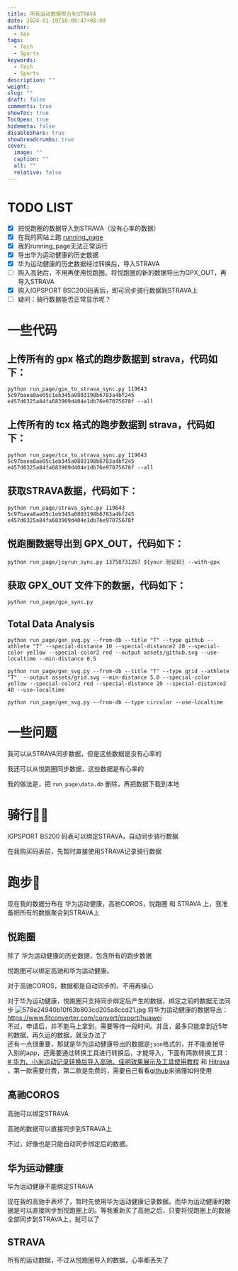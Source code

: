 ```yaml
---
title: 所有运动数据聚合到STRAVA
date: 2024-01-10T10:00:47+08:00
author:
  - Xan
tags:
  - Tech
  - Sports
keywords:
  - Tech
  - Sports
description: ""
weight: 
slug: ""
draft: false
comments: true
showToc: true
TocOpen: true
hidemeta: false
disableShare: true
showbreadcrumbs: true
cover:
  image: ""
  caption: ""
  alt: ""
  relative: false
---
```

# TODO LIST
- [x] 把悦跑圈的数据导入到STRAVA（没有心率的数据）
- [x] 在我的网站上跑 [running_page](https://github.com/yihong0618/running_page/blob/master/README-CN.md)
- [x] 我的running_page无法正常运行
- [x] 导出华为运动健康的历史数据
- [x] 华为运动健康的历史数据经过转换后，导入STRAVA
- [ ] 购入高驰后，不用再使用悦跑圈。将悦跑圈的新的数据导出为GPX_OUT，再导入STRAVA
- [x] 购入IGPSPORT BSC200码表后，即可同步骑行数据到STRAVA上 
- [ ] 疑问：骑行数据能否正常显示呢？

# 一些代码

 ## 上传所有的 gpx 格式的跑步数据到 strava，代码如下：
```
python run_page/gpx_to_strava_sync.py 119643 5c97baea8ae05c1eb345a0803198b6783a4bf245 e457d6325a84fa683909d404e1db76e97075678f --all
```

## 上传所有的 tcx 格式的跑步数据到 strava，代码如下：

```
python run_page/tcx_to_strava_sync.py 119643 5c97baea8ae05c1eb345a0803198b6783a4bf245 e457d6325a84fa683909d404e1db76e97075678f --all
```
##  获取STRAVA数据，代码如下：
```
python run_page/strava_sync.py 119643 5c97baea8ae05c1eb345a0803198b6783a4bf245 e457d6325a84fa683909d404e1db76e97075678f
```
## 悦跑圈数据导出到 GPX_OUT，代码如下：
```
python run_page/joyrun_sync.py 13758731267 ${your 验证码} --with-gpx
```
## 获取 GPX_OUT 文件下的数据，代码如下：
```
python run_page/gpx_sync.py
```

## Total Data Analysis
```
python run_page/gen_svg.py --from-db --title "T" --type github --athlete "T" --special-distance 10 --special-distance2 20 --special-color yellow --special-color2 red --output assets/github.svg --use-localtime --min-distance 0.5

python run_page/gen_svg.py --from-db --title "T" --type grid --athlete "T"  --output assets/grid.svg --min-distance 5.0 --special-color yellow --special-color2 red --special-distance 20 --special-distance2 40 --use-localtime

python run_page/gen_svg.py --from-db --type circular --use-localtime
```

# 一些问题
我可以从STRAVA同步数据，但是这些数据是没有心率的

我还可以从悦跑圈同步数据，这些数据是有心率的

我的做法是，把 `run_page\data.db` 删除，再把数据下载到本地

# 骑行🚴‍♂️
IGPSPORT BS200 码表可以绑定STRAVA，自动同步骑行数据

在我购买码表前，先暂时直接使用STRAVA记录骑行数据

# 跑步🏃‍
现在我的数据分布在 华为运动健康，高驰COROS，悦跑圈 和 STRAVA 上，我准备把所有的数据聚合到STRAVA上

## 悦跑圈
除了 华为运动健康的历史数据，包含所有的跑步数据

悦跑圈可以绑定高驰和华为运动健康。

对于高驰COROS，数据都是自动同步的，不用再操心

对于华为运动健康，悦跑圈只支持同步绑定后产生的数据，绑定之前的数据无法同步
![578e24940b10f63b803cd205a8ccd21.jpg](https://bu.dusays.com/2024/01/10/659dffa386800.jpg)
将华为运动健康的数据导出：https://www.fitconverter.com/convert/export/huawei  
不过，申请后，并不能马上拿到，需要等待一段时间。并且，最多只能拿到近5年的数据，再久远的数据，就没办法了  
还有一点很重要，那就是华为运动健康导出的数据是`json`格式的，并不能直接导入别的app，还需要通过转换工具进行转换后，才能导入，下面有两款转换工具：[# 华为、小米运动记录转换后导入高驰、佳明效果展示及工具使用教程](https://www.toutiao.com/article/7260290208145637929/?wid=1704813615145) 和 [Hitrava](https://cthru.hopto.org/hitrava-web-app/#zip) ，第一款需要付费，第二款是免费的，需要自己看看[github](https://github.com/CTHRU/Hitrava?tab=readme-ov-file#how-to-convert-your-health-activities-and-import-them-in-strava)来搞懂如何使用

## 高驰COROS  
高驰可以绑定STRAVA

高驰的数据可以直接同步到STRAVA上

不过，好像也是只能自动同步绑定后的数据。

## 华为运动健康
华为运动健康不能绑定STRAVA  

现在我的高驰手表坏了，暂时先使用华为运动健康记录数据。而华为运动健康的数据是可以直接同步到悦跑圈上的。等我重新买了高驰之后，只要将悦跑圈上的数据全部同步到STRAVA上，就可以了

## STRAVA 
所有的运动数据，不过从悦跑圈导入的数据，心率都丢失了